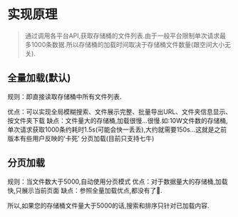 
# 实现原理
> 通过调用各平台API,获取存储桶的文件列表.由于一般平台限制单次请求最多1000条数据.所以存储桶的加载时间取决于存储桶文件数量(跟空间大小无关).

## 全量加载(默认)
规则：即直接读取存储桶中所有文件列表.

优点：可以实现全局模糊搜索、文件展示完整、批量导出URL、文件夹信息显示、按文件夹下载
缺点：文件量大的存储桶,加载很慢...很慢.如:10W文件数的存储桶,单次请求获取1000条约耗时1.5s(可能会快一丢丢),大约就需要150s...这就是之前版本有些用户反映的‘卡死’
分页加载(目前只支持七牛)

## 分页加载
规则：当文件数大于5000,自动使用分页模式
优点：对于数据量大的存储桶,加载快,只展示当前页面
缺点：参照全量加载优点,都没有了🤔.

所以,如果您的存储桶文件量大于5000的话,搜索和排序只针对已加载内容.